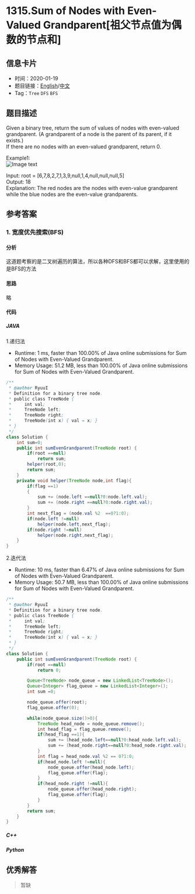 # 1315.Sum of Nodes with Even-Valued Grandparent[祖父节点值为偶数的节点和]

## 信息卡片

* 时间：2020-01-19
* 题目链接：[English](https://leetcode.com/problems/sum-of-nodes-with-even-valued-grandparent/)/[中文](https://leetcode-cn.com/problems/sum-of-nodes-with-even-valued-grandparent/)
* Tag：`Tree` `DFS` `BFS`  
## 题目描述
Given a binary tree, return the sum of values of nodes with even-valued grandparent.  (A grandparent of a node is the parent of its parent, if it exists.)   
If there are no nodes with an even-valued grandparent, return 0.


Example1:  
![Image text](https://raw.githubusercontent.com/Ryuui-tkb/LeetCode/master/img/1315_ex1.png)  

Input: root = [6,7,8,2,7,1,3,9,null,1,4,null,null,null,5]   
Output: 18   
Explanation: The red nodes are the nodes with even-value grandparent while the blue nodes are the even-value grandparents.


## 参考答案   


### 1. 宽度优先搜索(BFS)

#### 分析

这道题考察的是二叉树遍历的算法，所以各种DFS和BFS都可以求解，这里使用的是BFS的方法

#### 思路
略

#### 代码

##### JAVA

1.递归法

* Runtime: 1 ms, faster than 100.00% of Java online submissions for Sum of Nodes with Even-Valued Grandparent.
* Memory Usage: 51.2 MB, less than 100.00% of Java online submissions for Sum of Nodes with Even-Valued Grandparent.

```Java
/**
 * @author RyuuI
 * Definition for a binary tree node.
 * public class TreeNode {
 *     int val;
 *     TreeNode left;
 *     TreeNode right;
 *     TreeNode(int x) { val = x; }
 * }
 */
class Solution {
    int sum=0;
    public int sumEvenGrandparent(TreeNode root) {
		if(root ==null)
			return sum;
		helper(root,0);
        return sum;
    }
	private void helper(TreeNode node,int flag){
		if(flag ==1)
		{
			sum += (node.left ==null?0:node.left.val);
			sum += (node.right ==null?0:node.right.val);
		}
		int next_flag = (node.val %2  ==0?1:0);
		if(node.left !=null)
			helper(node.left,next_flag);
		if(node.right !=null)
			helper(node.right,next_flag);
	}
}
```


2.迭代法 

* Runtime: 10 ms, faster than 6.47% of Java online submissions for Sum of Nodes with Even-Valued Grandparent.
* Memory Usage: 50.7 MB, less than 100.00% of Java online submissions for Sum of Nodes with Even-Valued Grandparent.

```Java
/**
 * @author RyuuI
 * Definition for a binary tree node.
 * public class TreeNode {
 *     int val;
 *     TreeNode left;
 *     TreeNode right;
 *     TreeNode(int x) { val = x; }
 * }
 */
class Solution {
    public int sumEvenGrandparent(TreeNode root) {
        if(root ==null)
            return 0;

        Queue<TreeNode> node_queue = new LinkedList<TreeNode>();
        Queue<Integer> flag_queue = new LinkedList<Integer>();
        int sum =0;

        node_queue.offer(root);
		flag_queue.offer(0);

        while(node_queue.size()>0){
            TreeNode head_node = node_queue.remove();
            int head_flag = flag_queue.remove();
			if(head_flag ==1){
				sum += (head_node.left==null?0:head_node.left.val);
				sum += (head_node.right==null?0:head_node.right.val);
			}
			int flag = head_node.val %2 == 0?1:0;
            if(head_node.left !=null){
                node_queue.offer(head_node.left);
				flag_queue.offer(flag);
            }
            if(head_node.right !=null){
                node_queue.offer(head_node.right);
				flag_queue.offer(flag);
            }
        }
        return sum;
    }
}

```


##### C++


##### Python


## 优秀解答

>暂缺
